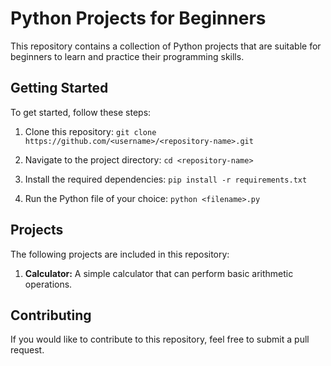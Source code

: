 # Python Projects for Beginners

This repository contains a collection of Python projects that are suitable for beginners to learn and practice their programming skills.

## Getting Started

To get started, follow these steps:

1. Clone this repository: `git clone https://github.com/<username>/<repository-name>.git`

2. Navigate to the project directory: `cd <repository-name>`

3. Install the required dependencies: `pip install -r requirements.txt`

4. Run the Python file of your choice: `python <filename>.py`

## Projects

The following projects are included in this repository:

1. **Calculator:** A simple calculator that can perform basic arithmetic operations.

## Contributing

If you would like to contribute to this repository, feel free to submit a pull request.
